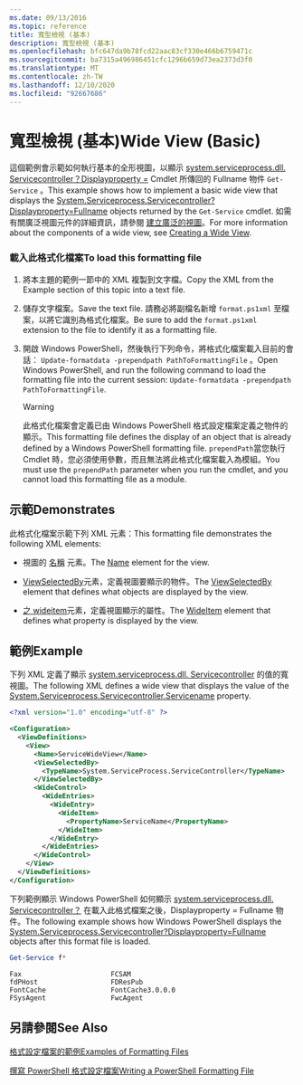 ```yaml
---
ms.date: 09/13/2016
ms.topic: reference
title: 寬型檢視 (基本)
description: 寬型檢視 (基本)
ms.openlocfilehash: bfc647da9b78fcd22aac83cf330e466b6759471c
ms.sourcegitcommit: ba7315a496986451cfc1296b659d73ea2373d3f0
ms.translationtype: MT
ms.contentlocale: zh-TW
ms.lasthandoff: 12/10/2020
ms.locfileid: "92667686"
---
```

# <a name="wide-view-basic"></a><span data-ttu-id="7d1da-103">寬型檢視 (基本)</span><span class="sxs-lookup"><span data-stu-id="7d1da-103">Wide View (Basic)</span></span>

<span data-ttu-id="7d1da-104">這個範例會示範如何執行基本的全形視圖，以顯示 [system.serviceprocess.dll. Servicecontroller？Displayproperty =](/dotnet/api/System.ServiceProcess.ServiceController) Cmdlet 所傳回的 Fullname 物件 `Get-Service` 。</span><span class="sxs-lookup"><span data-stu-id="7d1da-104">This example shows how to implement a basic wide view that displays the [System.Serviceprocess.Servicecontroller?Displayproperty=Fullname](/dotnet/api/System.ServiceProcess.ServiceController) objects returned by the `Get-Service` cmdlet.</span></span> <span data-ttu-id="7d1da-105">如需有關廣泛視圖元件的詳細資訊，請參閱 [建立廣泛的視圖](./creating-a-wide-view.md)。</span><span class="sxs-lookup"><span data-stu-id="7d1da-105">For more information about the components of a wide view, see [Creating a Wide View](./creating-a-wide-view.md).</span></span>

### <a name="to-load-this-formatting-file"></a><span data-ttu-id="7d1da-106">載入此格式化檔案</span><span class="sxs-lookup"><span data-stu-id="7d1da-106">To load this formatting file</span></span>

1. <span data-ttu-id="7d1da-107">將本主題的範例一節中的 XML 複製到文字檔。</span><span class="sxs-lookup"><span data-stu-id="7d1da-107">Copy the XML from the Example section of this topic into a text file.</span></span>

2. <span data-ttu-id="7d1da-108">儲存文字檔案。</span><span class="sxs-lookup"><span data-stu-id="7d1da-108">Save the text file.</span></span> <span data-ttu-id="7d1da-109">請務必將副檔名新增 `format.ps1xml` 至檔案，以將它識別為格式化檔案。</span><span class="sxs-lookup"><span data-stu-id="7d1da-109">Be sure to add the `format.ps1xml` extension to the file to identify it as a formatting file.</span></span>

3. <span data-ttu-id="7d1da-110">開啟 Windows PowerShell，然後執行下列命令，將格式化檔案載入目前的會話： `Update-formatdata -prependpath PathToFormattingFile` 。</span><span class="sxs-lookup"><span data-stu-id="7d1da-110">Open Windows PowerShell, and run the following command to load the formatting file into the current session: `Update-formatdata -prependpath PathToFormattingFile`.</span></span>

   > [!WARNING]
   > <span data-ttu-id="7d1da-111">此格式化檔案會定義已由 Windows PowerShell 格式設定檔案定義之物件的顯示。</span><span class="sxs-lookup"><span data-stu-id="7d1da-111">This formatting file defines the display of an object that is already defined by a Windows PowerShell formatting file.</span></span> <span data-ttu-id="7d1da-112">`prependPath`當您執行 Cmdlet 時，您必須使用參數，而且無法將此格式化檔案載入為模組。</span><span class="sxs-lookup"><span data-stu-id="7d1da-112">You must use the `prependPath` parameter when you run the cmdlet, and you cannot load this formatting file as a module.</span></span>

## <a name="demonstrates"></a><span data-ttu-id="7d1da-113">示範</span><span class="sxs-lookup"><span data-stu-id="7d1da-113">Demonstrates</span></span>

<span data-ttu-id="7d1da-114">此格式化檔案示範下列 XML 元素：</span><span class="sxs-lookup"><span data-stu-id="7d1da-114">This formatting file demonstrates the following XML elements:</span></span>

- <span data-ttu-id="7d1da-115">視圖的 [名稱](./name-element-for-view-format.md) 元素。</span><span class="sxs-lookup"><span data-stu-id="7d1da-115">The [Name](./name-element-for-view-format.md) element for the view.</span></span>

- <span data-ttu-id="7d1da-116">[ViewSelectedBy](./viewselectedby-element-format.md)元素，定義視圖要顯示的物件。</span><span class="sxs-lookup"><span data-stu-id="7d1da-116">The [ViewSelectedBy](./viewselectedby-element-format.md) element that defines what objects are displayed by the view.</span></span>

- <span data-ttu-id="7d1da-117">[之 wideitem](./wideitem-element-for-widecontrol-format.md)元素，定義視圖顯示的屬性。</span><span class="sxs-lookup"><span data-stu-id="7d1da-117">The [WideItem](./wideitem-element-for-widecontrol-format.md) element that defines what property is displayed by the view.</span></span>

## <a name="example"></a><span data-ttu-id="7d1da-118">範例</span><span class="sxs-lookup"><span data-stu-id="7d1da-118">Example</span></span>

<span data-ttu-id="7d1da-119">下列 XML 定義了顯示 [system.serviceprocess.dll. Servicecontroller](/dotnet/api/System.ServiceProcess.ServiceController.ServiceName) 的值的寬視圖。</span><span class="sxs-lookup"><span data-stu-id="7d1da-119">The following XML defines a wide view that displays the value of the [System.Serviceprocess.Servicecontroller.Servicename](/dotnet/api/System.ServiceProcess.ServiceController.ServiceName) property.</span></span>

```xml
<?xml version="1.0" encoding="utf-8" ?>

<Configuration>
  <ViewDefinitions>
    <View>
      <Name>ServiceWideView</Name>
      <ViewSelectedBy>
        <TypeName>System.ServiceProcess.ServiceController</TypeName>
      </ViewSelectedBy>
      <WideControl>
        <WideEntries>
          <WideEntry>
            <WideItem>
              <PropertyName>ServiceName</PropertyName>
            </WideItem>
          </WideEntry>
        </WideEntries>
      </WideControl>
    </View>
  </ViewDefinitions>
</Configuration>
```

<span data-ttu-id="7d1da-120">下列範例顯示 Windows PowerShell 如何顯示 [system.serviceprocess.dll. Servicecontroller？](/dotnet/api/System.ServiceProcess.ServiceController) 在載入此格式檔案之後，Displayproperty = Fullname 物件。</span><span class="sxs-lookup"><span data-stu-id="7d1da-120">The following example shows how Windows PowerShell displays the [System.Serviceprocess.Servicecontroller?Displayproperty=Fullname](/dotnet/api/System.ServiceProcess.ServiceController) objects after this format file is loaded.</span></span>

```powershell
Get-Service f*
```

```output
Fax                      FCSAM
fdPHost                  FDResPub
FontCache                FontCache3.0.0.0
FSysAgent                FwcAgent
```

## <a name="see-also"></a><span data-ttu-id="7d1da-121">另請參閱</span><span class="sxs-lookup"><span data-stu-id="7d1da-121">See Also</span></span>

[<span data-ttu-id="7d1da-122">格式設定檔案的範例</span><span class="sxs-lookup"><span data-stu-id="7d1da-122">Examples of Formatting Files</span></span>](./examples-of-formatting-files.md)

[<span data-ttu-id="7d1da-123">撰寫 PowerShell 格式設定檔案</span><span class="sxs-lookup"><span data-stu-id="7d1da-123">Writing a PowerShell Formatting File</span></span>](./writing-a-powershell-formatting-file.md)
